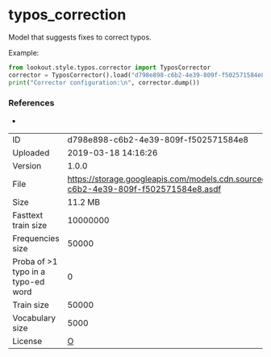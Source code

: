 # typos_correction

Model that suggests fixes to correct typos.

Example:

```python
from lookout.style.typos.corrector import TyposCorrector
corrector = TyposCorrector().load("d798e898-c6b2-4e39-809f-f502571584e8")
print("Corrector configuration:\n", corrector.dump())
```

### References

* []()

|    |    |
|:---|:---|
| ID       | d798e898-c6b2-4e39-809f-f502571584e8 |
| Uploaded | 2019-03-18 14:16:26 |
| Version  | 1.0.0 |
| File     | https://storage.googleapis.com/models.cdn.sourced.tech/models%2Ftypos_correction%2Fd798e898-c6b2-4e39-809f-f502571584e8.asdf |
| Size     | 11.2 MB |
| Fasttext train size | 10000000 |
| Frequencies size | 50000 |
| Proba of >1 typo in a typo-ed word | 0 |
| Train size | 50000 |
| Vocabulary size | 5000 |
| License  | [O](D) |

